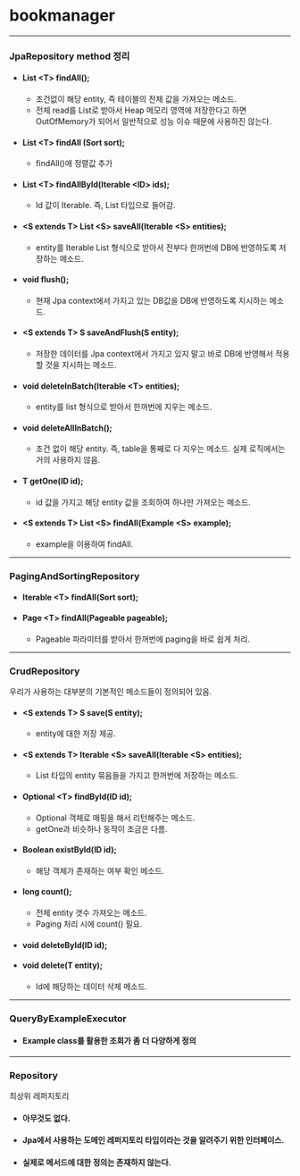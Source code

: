 # bookmanager


-----


### JpaRepository method 정리

- #### List &lt;T&gt; findAll();
  + 조건없이 해당 entity, 즉 테이블의 전체 값을 가져오는 메소드.
  + 전체 read를 List로 받아서 Heap 메모리 영역에 저장한다고 하면 OutOfMemory가 되어서 일반적으로 성능 이슈 때문에 사용하진 않는다. 


- #### List &lt;T&gt; findAll (Sort sort);
  + findAll()에 정렬값 추가


- #### List &lt;T&gt; findAllById(Iterable &lt;ID&gt; ids);
  + Id 값이 Iterable. 즉, List 타입으로 들어감.


- #### &lt;S extends T&gt; List &lt;S&gt; saveAll(Iterable &lt;S&gt; entities);
  + entity를 Iterable List 형식으로 받아서 전부다 한꺼번에 DB에 반영하도록 저장하는 메소드.


- #### void flush();
  + 현재 Jpa context에서 가지고 있는 DB값을 DB에 반영하도록 지시하는 메소드.


- #### &lt;S extends T&gt; S saveAndFlush(S entity);
  + 저장한 데이터를 Jpa context에서 가지고 있지 말고 바로 DB에 반영해서 적용할 것을 지시하는 메소드.


- #### void deleteInBatch(Iterable &lt;T&gt; entities);
  + entity를 list 형식으로 받아서 한꺼번에 지우는 메소드.


- #### void deleteAllInBatch();
  + 조건 없이 해당 entity. 즉, table을 통째로 다 지우는 메소드. 실제 로직에서는 거의 사용하지 않음.


- #### T getOne(ID id);
  + id 값을 가지고 해당 entity 값을 조회하여 하나만 가져오는 메소드.


- #### &lt;S extends T&gt; List &lt;S&gt; findAll(Example &lt;S&gt; example);
  + example을 이용하여 findAll.

-----

### PagingAndSortingRepository

- #### Iterable &lt;T&gt; findAll(Sort sort);

- #### Page &lt;T&gt; findAll(Pageable pageable);
  + Pageable 파라미터를 받아서 한꺼번에 paging을 바로 쉽게 처리.

-----

### CrudRepository
우리가 사용하는 대부분의 기본적인 메소드들이 정의되어 있음.

- #### &lt;S extends T&gt; S save(S entity);
  + entity에 대한 저장 제공.

- #### &lt;S extends T&gt; Iterable &lt;S&gt; saveAll(Iterable &lt;S&gt; entities);
  + List 타입의 entity 묶음들을 가지고 한꺼번에 저장하는 메소드.

- #### Optional &lt;T&gt; findById(ID id);
  + Optional 객체로 매핑을 해서 리턴해주는 메소드.
  + getOne과 비슷하나 동작이 조금은 다름.

- #### Boolean existById(ID id);
  + 해당 객체가 존재하는 여부 확인 메소드.

- #### long count();
  + 전체 entity 갯수 가져오는 메소드.
  + Paging 처리 시에 count() 필요.

- #### void deleteById(ID id);
- #### void delete(T entity);
  + Id에 해당하는 데이터 삭제 메소드.

-----

### QueryByExampleExecutor
- #### Example class를 활용한 조회가 좀 더 다양하게 정의

-----

### Repository
최상위 레퍼지토리
 
- #### 아무것도 없다.
- #### Jpa에서 사용하는 도메인 레퍼지토리 타입이라는 것을 알려주기 위한 인터페이스.
- #### 실제로 메서드에 대한 정의는 존재하지 않는다.

